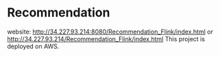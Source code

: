 # Recommendation
website: http://34.227.93.214:8080/Recommendation_Flink/index.html or http://34.227.93.214/Recommendation_Flink/index.html
This project is deployed on AWS.
